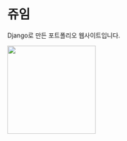 
# 쥬임

Django로 만든 포트폴리오 웹사이트입니다.


<img src = "https://github.com/user-attachments/assets/34c49883-b119-4447-913f-1e8e475b17a8" width = "200px" height = "200px"/>
